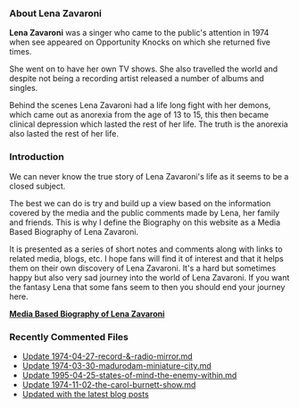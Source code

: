 ### About Lena Zavaroni

<p><strong>Lena Zavaroni</strong> was a singer who came to the public's attention in 1974 when see appeared on Opportunity Knocks on which she returned five times.</p>

<p>She went on to have her own TV shows. She also travelled the world and despite not being a recording artist released a number of albums and singles.</p>

<p>Behind the scenes Lena Zavaroni had a life long fight with her demons, which came out as anorexia from the age of 13 to 15, this then became clinical depression which lasted the rest of her life. The truth is the anorexia also lasted the rest of her life.</p>

### Introduction

<p>We can never know the true story of Lena Zavaroni's life as it seems to be a closed subject.</p>

<p>The best we can do is try and build up a view based on the information covered by the media and the public comments made by Lena, her family and friends. This is why I define the Biography on this website as a Media Based Biography of Lena Zavaroni.</p>

<p>It is presented as a series of short notes and comments along with links to related media, blogs, etc. I hope fans will find it of interest and that it helps them on their own discovery of Lena Zavaroni. It's a hard but sometimes happy but also very sad journey into the world of Lena Zavaroni. If you want the fantasy Lena that some fans seem to then you should end your journey here.</p>

<a href="https://fanzoflenazavaroni.github.io/1963-11-04-lena-zavaroni/"><strong>Media Based Biography of Lena Zavaroni</strong></a>

### Recently Commented Files

<!-- BLOG-POST-LIST:START -->
- [Update 1974-04-27-record-&amp;-radio-mirror.md](https://github.com/FanzOfLenaZavaroni/fanzoflenazavaroni.github.io/commit/45039748b08c6b86d72a7864354ab55233f9a831)
- [Update 1974-03-30-madurodam-miniature-city.md](https://github.com/FanzOfLenaZavaroni/fanzoflenazavaroni.github.io/commit/4dc514827f5771da27d17021ebdf70f1f550a77a)
- [Update 1995-04-25-states-of-mind-the-enemy-within.md](https://github.com/FanzOfLenaZavaroni/fanzoflenazavaroni.github.io/commit/c58a041ddeb0ba53a2dd3648dec0fe5048a396fe)
- [Update 1974-11-02-the-carol-burnett-show.md](https://github.com/FanzOfLenaZavaroni/fanzoflenazavaroni.github.io/commit/379facb6f66960f77bbf92428022413cb5447e4b)
- [Updated with the latest blog posts](https://github.com/FanzOfLenaZavaroni/fanzoflenazavaroni.github.io/commit/fed5170f71dba4f0ed333325f8023e52f4010d81)
<!-- BLOG-POST-LIST:END -->
